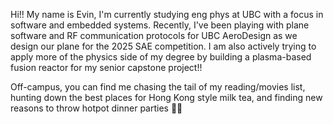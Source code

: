 Hi!! My name is Evin, I'm currently studying eng phys at UBC with a focus in software and embedded systems. Recently, I've been playing with plane software and RF communication protocols for UBC AeroDesign as we design our plane for the 2025 SAE competition. I am also actively trying to apply more of the physics side of my degree by building a plasma-based fusion reactor for my senior capstone project!!

Off-campus, you can find me chasing the tail of my reading/movies list, hunting down the best places for Hong Kong style milk tea, and finding new reasons to throw hotpot dinner parties 🥘🍜